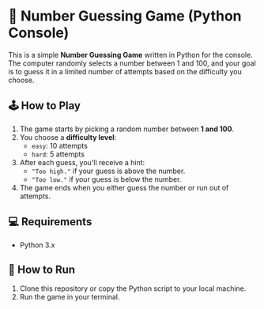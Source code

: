 # 🎯 Number Guessing Game (Python Console)

This is a simple **Number Guessing Game** written in Python for the console. The computer randomly selects a number between 1 and 100, and your goal is to guess it in a limited number of attempts based on the difficulty you choose.

## 🕹️ How to Play

1. The game starts by picking a random number between **1 and 100**.
2. You choose a **difficulty level**:
   - `easy`: 10 attempts
   - `hard`: 5 attempts
3. After each guess, you'll receive a hint:
   - `"Too high."` if your guess is above the number.
   - `"Too low."` if your guess is below the number.
4. The game ends when you either guess the number or run out of attempts.

## 💻 Requirements

- Python 3.x


## 🚀 How to Run

1. Clone this repository or copy the Python script to your local machine.
2. Run the game in your terminal.
